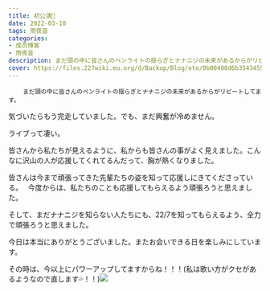 ```yaml
---
title: 初公演🌈
date: 2022-03-10
tags: 雨夜音
categories: 
- 成员博客
- 雨夜音
description: まだ頭の中に皆さんのペンライトの揺らぎとナナニジの未来があるからがリピートしてます。気づいたらもう完走していました。でも、まだ興奮が冷めません。ライブって凄い。皆さんから私たちが見えるよ...
cover: https://files.227wiki.eu.org/d/Backup/Blog/oto/0b00408d6b3543455b8215b5d4d9e.jpg 
---
```


        まだ頭の中に皆さんのペンライトの揺らぎとナナニジの未来があるからがリピートしてます。
気づいたらもう完走していました。でも、まだ興奮が冷めません。

ライブって凄い。

皆さんから私たちが見えるように、私からも皆さんの事がよく見えました。こんなに沢山の人が応援してくれてるんだって、胸が熱くなりました。

皆さんは今まで頑張ってきた先輩たちの姿を知って応援しにきてくださっている。　
今度からは、私たちのことも応援してもらえるよう頑張ろうと思えました。

そして、まだナナニジを知らない人たちにも、22/7を知ってもらえるよう、全力で頑張ろうと思えました。

今日は本当にありがとうございました。またお会いできる日を楽しみにしています。

その時は、今以上にパワーアップしてますからね！！！(私は歌い方がクセがあるようなので直します💦！！)![](https://files.227wiki.eu.org/d/Backup/Blog/oto/0b00408d6b3543455b8215b5d4d9e.jpg)



